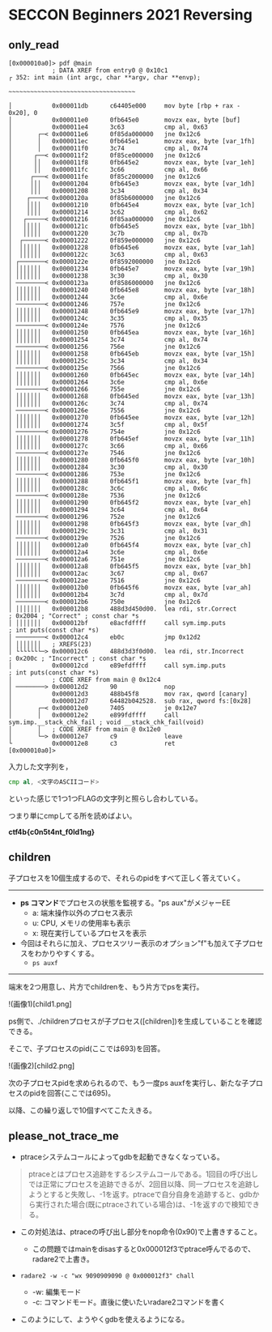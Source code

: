# SECCON Beginners 2021 Reversing

## only_read
```
[0x000010a0]> pdf @main
            ; DATA XREF from entry0 @ 0x10c1
┌ 352: int main (int argc, char **argv, char **envp);

~~~~~~~~~~~~~~~~~~~~~~~~~~~~~~~~~~~

│           0x000011db      c64405e000     mov byte [rbp + rax - 0x20], 0
│           0x000011e0      0fb645e0       movzx eax, byte [buf]
│           0x000011e4      3c63           cmp al, 0x63
│       ┌─< 0x000011e6      0f85da000000   jne 0x12c6
│       │   0x000011ec      0fb645e1       movzx eax, byte [var_1fh]
│       │   0x000011f0      3c74           cmp al, 0x74
│      ┌──< 0x000011f2      0f85ce000000   jne 0x12c6
│      ││   0x000011f8      0fb645e2       movzx eax, byte [var_1eh]
│      ││   0x000011fc      3c66           cmp al, 0x66
│     ┌───< 0x000011fe      0f85c2000000   jne 0x12c6
│     │││   0x00001204      0fb645e3       movzx eax, byte [var_1dh]
│     │││   0x00001208      3c34           cmp al, 0x34
│    ┌────< 0x0000120a      0f85b6000000   jne 0x12c6
│    ││││   0x00001210      0fb645e4       movzx eax, byte [var_1ch]
│    ││││   0x00001214      3c62           cmp al, 0x62
│   ┌─────< 0x00001216      0f85aa000000   jne 0x12c6
│   │││││   0x0000121c      0fb645e5       movzx eax, byte [var_1bh]
│   │││││   0x00001220      3c7b           cmp al, 0x7b
│  ┌──────< 0x00001222      0f859e000000   jne 0x12c6
│  ││││││   0x00001228      0fb645e6       movzx eax, byte [var_1ah]
│  ││││││   0x0000122c      3c63           cmp al, 0x63
│ ┌───────< 0x0000122e      0f8592000000   jne 0x12c6
│ │││││││   0x00001234      0fb645e7       movzx eax, byte [var_19h]
│ │││││││   0x00001238      3c30           cmp al, 0x30
│ ────────< 0x0000123a      0f8586000000   jne 0x12c6
│ │││││││   0x00001240      0fb645e8       movzx eax, byte [var_18h]
│ │││││││   0x00001244      3c6e           cmp al, 0x6e
│ ────────< 0x00001246      757e           jne 0x12c6
│ │││││││   0x00001248      0fb645e9       movzx eax, byte [var_17h]
│ │││││││   0x0000124c      3c35           cmp al, 0x35
│ ────────< 0x0000124e      7576           jne 0x12c6
│ │││││││   0x00001250      0fb645ea       movzx eax, byte [var_16h]
│ │││││││   0x00001254      3c74           cmp al, 0x74
│ ────────< 0x00001256      756e           jne 0x12c6
│ │││││││   0x00001258      0fb645eb       movzx eax, byte [var_15h]
│ │││││││   0x0000125c      3c34           cmp al, 0x34
│ ────────< 0x0000125e      7566           jne 0x12c6
│ │││││││   0x00001260      0fb645ec       movzx eax, byte [var_14h]
│ │││││││   0x00001264      3c6e           cmp al, 0x6e
│ ────────< 0x00001266      755e           jne 0x12c6
│ │││││││   0x00001268      0fb645ed       movzx eax, byte [var_13h]
│ │││││││   0x0000126c      3c74           cmp al, 0x74
│ ────────< 0x0000126e      7556           jne 0x12c6
│ │││││││   0x00001270      0fb645ee       movzx eax, byte [var_12h]
│ │││││││   0x00001274      3c5f           cmp al, 0x5f
│ ────────< 0x00001276      754e           jne 0x12c6
│ │││││││   0x00001278      0fb645ef       movzx eax, byte [var_11h]
│ │││││││   0x0000127c      3c66           cmp al, 0x66
│ ────────< 0x0000127e      7546           jne 0x12c6
│ │││││││   0x00001280      0fb645f0       movzx eax, byte [var_10h]
│ │││││││   0x00001284      3c30           cmp al, 0x30
│ ────────< 0x00001286      753e           jne 0x12c6
│ │││││││   0x00001288      0fb645f1       movzx eax, byte [var_fh]
│ │││││││   0x0000128c      3c6c           cmp al, 0x6c
│ ────────< 0x0000128e      7536           jne 0x12c6
│ │││││││   0x00001290      0fb645f2       movzx eax, byte [var_eh]
│ │││││││   0x00001294      3c64           cmp al, 0x64
│ ────────< 0x00001296      752e           jne 0x12c6
│ │││││││   0x00001298      0fb645f3       movzx eax, byte [var_dh]
│ │││││││   0x0000129c      3c31           cmp al, 0x31
│ ────────< 0x0000129e      7526           jne 0x12c6
│ │││││││   0x000012a0      0fb645f4       movzx eax, byte [var_ch]
│ │││││││   0x000012a4      3c6e           cmp al, 0x6e
│ ────────< 0x000012a6      751e           jne 0x12c6
│ │││││││   0x000012a8      0fb645f5       movzx eax, byte [var_bh]
│ │││││││   0x000012ac      3c67           cmp al, 0x67
│ ────────< 0x000012ae      7516           jne 0x12c6
│ │││││││   0x000012b0      0fb645f6       movzx eax, byte [var_ah]
│ │││││││   0x000012b4      3c7d           cmp al, 0x7d
│ ────────< 0x000012b6      750e           jne 0x12c6
│ │││││││   0x000012b8      488d3d450d00.  lea rdi, str.Correct        ; 0x2004 ; "Correct" ; const char *s
│ │││││││   0x000012bf      e8acfdffff     call sym.imp.puts           ; int puts(const char *s)
│ ────────< 0x000012c4      eb0c           jmp 0x12d2
│ │││││││   ; XREFS(23)
│ └└└└└└└─> 0x000012c6      488d3d3f0d00.  lea rdi, str.Incorrect      ; 0x200c ; "Incorrect" ; const char *s
│           0x000012cd      e89efdffff     call sym.imp.puts           ; int puts(const char *s)
│           ; CODE XREF from main @ 0x12c4
│ ────────> 0x000012d2      90             nop
│           0x000012d3      488b45f8       mov rax, qword [canary]
│           0x000012d7      64482b042528.  sub rax, qword fs:[0x28]
│       ┌─< 0x000012e0      7405           je 0x12e7
│       │   0x000012e2      e899fdffff     call sym.imp.__stack_chk_fail ; void __stack_chk_fail(void)
│       │   ; CODE XREF from main @ 0x12e0
│       └─> 0x000012e7      c9             leave
└           0x000012e8      c3             ret
[0x000010a0]>
```

入力した文字列を，
```asm
cmp al, <文字のASCIIコード> 
```
といった感じで1つ1つFLAGの文字列と照らし合わしている。

つまり単にcmpしてる所を読めばよい。

**ctf4b{c0n5t4nt_f0ld1ng}**

## children

子プロセスを10個生成するので、それらのpidをすべて正しく答えていく。

---

- **ps コマンド**でプロセスの状態を監視する。"ps aux"がメジャーEE
  - a: 端末操作以外のプロセス表示
  - u: CPU, メモリの使用率も表示
  - x: 現在実行しているプロセスを表示
- 今回はそれらに加え、プロセスツリー表示のオプション"f"も加えて子プロセスをわかりやすくする。
  - ```ps auxf```

---

端末を2つ用意し、片方でchildrenを、もう片方でpsを実行。

!(画像1)[child1.png]

ps側で、./childrenプロセスが子プロセス([children])を生成していることを確認できる。

そこで、子プロセスのpid(ここでは693)を回答。

!(画像2)[child2.png]

次の子プロセスpidを求められるので、もう一度ps auxfを実行し、新たな子プロセスのpidを回答(ここでは695)。

以降、この繰り返しで10個すべてこたえきる。


## please_not_trace_me
- ptraceシステムコールによってgdbを起動できなくなっている。
> ptraceとはプロセス追跡をするシステムコールである。1回目の呼び出しでは正常にプロセスを追跡できるが、2回目以降、同一プロセスを追跡しようとすると失敗し、-1を返す。ptraceで自分自身を追跡すると、gdbから実行された場合(既にptraceされている場合)は、-1を返すので検知できる。

- この対処法は、ptraceの呼び出し部分をnop命令(0x90)で上書きすること。
  - この問題ではmainをdisasすると0x000012f3でptrace呼んでるので、radare2で上書き。
- ```radare2 -w -c "wx 9090909090 @ 0x000012f3" chall```
  - -w: 編集モード
  - -c: コマンドモード。直後に使いたいradare2コマンドを書く

- このようにして、ようやくgdbを使えるようになる。
